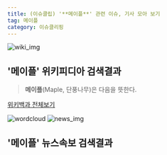```yaml
---
title: (이슈클립) '**메이플**' 관련 이슈, 기사 모아 보기
tag: 메이플
category: 이슈클리핑
---
```

![wiki_img](https://user-images.githubusercontent.com/42597476/44503234-41136a80-a6d0-11e8-9071-6fc6418eafe4.png)
## **'**메이플**'** 위키피디아 검색결과
>**메이플**(Maple, 단풍나무)은 다음을 뜻한다.

<a href="https://ko.wikipedia.org/wiki/메이플" target="_blank">위키백과 전체보기</a>

![wordcloud](https://s3.ap-northeast-2.amazonaws.com/lyrics101-wordcloud/2018-10-01-1538344392.png)
![news_img](https://user-images.githubusercontent.com/42597476/44507050-1206f400-a6e4-11e8-8d98-7ffbfebb353f.png)
## **'**메이플**'** 뉴스속보 검색결과

